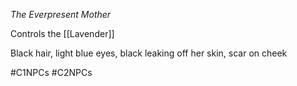 *The Everpresent Mother*

Controls the [[Lavender]]

Black hair, light blue eyes, black leaking off her skin, scar on cheek

#C1NPCs #C2NPCs 